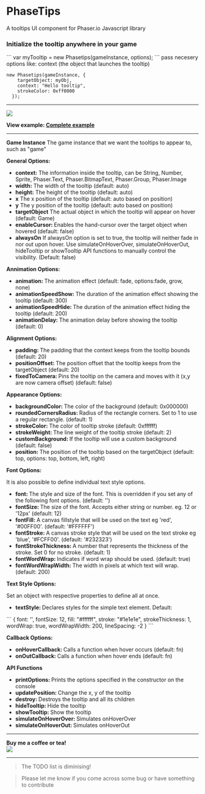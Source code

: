 # PhaseTips
A tooltips UI component for Phaser.io Javascript library

<h3>Initialize the tooltip anywhere in your game</h3>
```
var myTooltip = new Phasetips(gameInstance, options);
```
pass necesery options like: context (the object that launches the tooltip)

```
new Phasetips(gameInstance, {
    targetObject: myObj,
    context: "Hello tooltip",
    strokeColor: 0xff0000
  });
```

<hr>

<img src="http://i221.photobucket.com/albums/dd22/djmid71/phasetips_zpsjtzerwxx.gif"/>

<strong>View example: <a href="http://www.netgfx.com/trunk/games/tools/phasetips">Complete example</a></strong>

  <hr>

<strong>Game Instance</strong>
The game instance that we want the tooltips to appear to, such as "game"

<strong>General Options:</strong>

<ul>
	<li><strong>context:</strong> The information inside the tooltip, can be String, Number, Sprite, Phaser.Text, Phaser.BitmapText, Phaser.Group, Phaser.Image</li>
	<li><strong>width:</strong> The width of the tooltip (default: auto)</li>
  <li><strong>height:</strong> The height of the tooltip (default: auto)</li>
  <li><strong>x</strong> The x position of the tooltip (default: auto based on position)</li>
	<li><strong>y</strong> The y position of the tooltip (default: auto based on position)</li>
	<li><strong>targetObject</strong> The actual object in which the tooltip will appear on hover (default: Game)</li>
	<li><strong>enableCursor: </strong> Enables the hand-cursor over the target object when hovered (default: false)</li>
	<li><strong>alwaysOn</strong> If alwaysOn option is set to true, the tooltip will neither fade in nor out upon hover. Use simulateOnHoverOver, simulateOnHoverOut, hideTooltip or showTooltip API functions to manually control the visibility. (Default: false)</li>
</ul>

<strong>Annimation Options:</strong>

<ul>
  <li><strong>animation: </strong> The animation effect (default: fade, options:fade, grow, none)</li>
  <li><strong>animationSpeedShow: </strong> The duration of the animation effect showing the tooltip (default: 300)</li>
  <li><strong>animationSpeedHide: </strong> The duration of the animation effect hiding the tooltip (default: 200)</li>
  <li><strong>animationDelay: </strong> The animation delay before showing the tooltip (default: 0)</li>
</ul>

<strong>Alignment Options:</strong>

<ul>
    <li><strong>padding: </strong> The padding that the context keeps from the tooltip bounds (default: 20)</li>
    <li><strong>positionOffset: </strong> The position offset that the tooltip keeps from the targetObject (default: 20)</li>
    <li><strong>fixedToCamera: </strong> Pins the tooltip on the camera and moves with it (x,y are now camera offset) (default: false)</li>
</ul>

<strong>Appearance Options:</strong>

<ul>
    <li><strong>backgroundColor: </strong> The color of the background (default: 0x000000)</li>
    <li><strong>roundedCornersRadius: </strong> Radius of the rectangle corners. Set to 1 to use a regular rectangle. (default: 1)</li>
    <li><strong>strokeColor: </strong> The color of tooltip stroke (default: 0xffffff)</li>
    <li><strong>strokeWeight: </strong> The line weight of the tooltip stroke (default: 2)</li>
    <li><strong>customBackground: </strong> If the tooltip will use a custom background (default: false)</li>
    <li><strong>position: </strong> The position of the tooltip based on the targetObject (default: top, options: top, bottom, left, right)</li>
</ul>

<strong>Font Options:</strong>

It is also possible to define individual text style options.

<ul>
    <li><strong>font: </strong> The style and size of the font. This is overridden if you set any of the following font options. (default: '')</li>
    <li><strong>fontSize: </strong> The size of the font. Accepts either string or number. eg. 12 or '12px' (default: 12)</li>
    <li><strong>fontFill: </strong> A canvas fillstyle that will be used on the text eg 'red', '#00FF00'. (default: '#FFFFFF')</li>
    <li><strong>fontStroke: </strong> A canvas stroke style that will be used on the text stroke eg 'blue', '#FCFF00'. (default: '#232323')</li>
    <li><strong>fontStrokeThickness: </strong> A number that represents the thickness of the stroke. Set 0 for no stroke. (default: 1)</li>
    <li><strong>fontWordWrap: </strong> Indicates if word wrap should be used. (default: true)</li>
    <li><strong>fontWordWrapWidth: </strong> The width in pixels at which text will wrap. (default: 200)</li>
</ul>

<strong>Text Style Options:</strong>

Set an object with respective properties to define all at once.

<ul>
    <li><strong>textStyle: </strong> Declares styles for the simple text element. Default:</li>
</ul>
```
{
    font: '',
    fontSize: 12,
    fill: "#ffffff",
    stroke: "#1e1e1e",
    strokeThickness: 1,
    wordWrap: true,
    wordWrapWidth: 200,
    lineSpacing: -2
}
```

<strong>Callback Options:</strong>

<ul>
    <li><strong>onHoverCallback: </strong> Calls a function when hover occurs (default: fn)</li>
    <li><strong>onOutCallback: </strong> Calls a function when hover ends (default: fn)</li>
</ul>

<strong>API Functions</strong>

<ul>
    <li><strong>printOptions: </strong> Prints the options specified in the constructor on the console</li>
    <li><strong>updatePosition: </strong> Change the x, y of the tooltip</li>
    <li><strong>destroy: </strong> Destroys the tooltip and all its children</li>
    <li><strong>hideTooltip: </strong> Hide the tooltip</li>
    <li><strong>showTooltip: </strong> Show the tooltip</li>
    <li><strong>simulateOnHoverOver: </strong> Simulates onHoverOver</li>
    <li><strong>simulateOnHoverOut: </strong> Simulates onHoverOut</li>
</ul>

<i>
</i>

<hr>

<strong>Buy me a coffee or tea!</strong> <br>
<a href="https://www.paypal.com/cgi-bin/webscr?cmd=_donations&business=JCFPKZJ7Y23JJ&lc=GR&item_name=NetGfx%2ecom&currency_code=EUR&bn=PP%2dDonationsBF%3abtn_donate_SM%2egif%3aNonHosted"><img src="https://www.paypalobjects.com/webstatic/en_US/btn/btn_donate_92x26.png"/></a>


<hr>

>The TODO list is diminising!

>Please let me know if you come across some bug or have something to contribute





